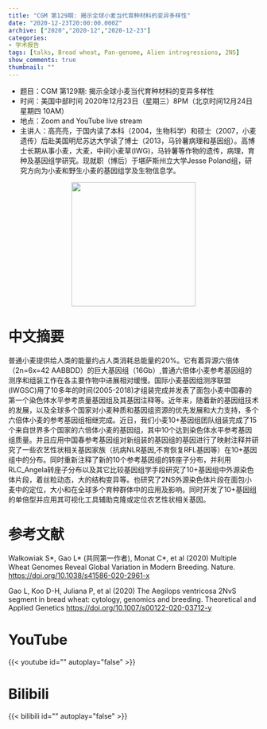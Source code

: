 ```yaml
---
title: "CGM 第129期: 揭示全球小麦当代育种材料的变异多样性"
date: "2020-12-23T20:00:00.000Z"
archive: ["2020","2020-12","2020-12-23"]
categories:
- 学术报告
tags: [talks, Bread wheat, Pan-genome, Alien introgressions, 2NS]
show_comments: true
thumbnail: ""
---
```


- 题目：CGM 第129期: 揭示全球小麦当代育种材料的变异多样性
- 时间：美国中部时间 2020年12月23日（星期三）8PM（北京时间12月24日 星期四 10AM）
- 地点：Zoom and YouTube live stream
- 主讲人：高亮亮，于国内读了本科（2004，生物科学）和硕士（2007，小麦遗传）后赴美国明尼苏达大学读了博士（2013，马铃薯病理和基因组）。高博士长期从事小麦，大麦，中间小麦草(IWG)，马铃薯等作物的遗传，病理，育种及基因组学研究。现就职（博后）于堪萨斯州立大学Jesse Poland组，研究方向为小麦和野生小麦的基因组学及生物信息学。

<div align="center">
<img src="https://i.ibb.co/g9cZG2p/1.png" height=250>
</div>

# 中文摘要

普通小麦提供给人类的能量约占人类消耗总能量的20%。它有着异源六倍体（2n=6x=42 AABBDD）的巨大基因组（16Gb）,普通六倍体小麦参考基因组的测序和组装工作在各主要作物中进展相对缓慢。国际小麦基因组测序联盟(IWGSC)用了10多年的时间(2005-2018)才组装完成并发表了面包小麦中国春的第一个染色体水平参考质量基因组及其基因注释等。近年来，随着新的基因组技术的发展，以及全球多个国家对小麦种质和基因组资源的优先发展和大力支持，多个六倍体小麦的参考基因组相继完成。近日，我们小麦10+基因组团队组装完成了15个来自世界多个国家的六倍体小麦的基因组，其中10个达到染色体水平参考基因组质量。并且应用中国春参考基因组对新组装的基因组的基因进行了映射注释并研究了一些农艺性状相关基因家族（抗病NLR基因,不育恢复RFL基因等）在10+基因组中的分布。同时重新注释了新的10个参考基因组的转座子分布，并利用RLC_Angela转座子分布以及其它比较基因组学手段研究了10+基因组中外源染色体片段，着丝粒动态，大的结构变异等。也研究了2NS外源染色体片段在面包小麦中的定位，大小和在全球多个育种群体中的应用及影响。同时开发了10+基因组的单倍型并应用其可视化工具辅助克隆或定位农艺性状相关基因。

# 参考文献

Walkowiak S*, Gao L* (共同第一作者), Monat C*, et al (2020) Multiple Wheat Genomes Reveal Global Variation in Modern Breeding. Nature. https://doi.org/10.1038/s41586-020-2961-x

Gao L, Koo D-H, Juliana P, et al (2020) The Aegilops ventricosa 2NvS segment in bread wheat: cytology, genomics and breeding. Theoretical and Applied Genetics https://doi.org/10.1007/s00122-020-03712-y

# YouTube

{{< youtube id="" autoplay="false" >}}

# Bilibili

{{< bilibili id="" autoplay="false" >}}

